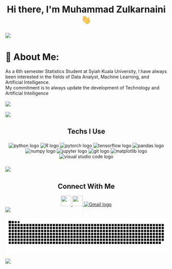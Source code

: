 <h1 align="center">Hi there, I'm Muhammad Zulkarnaini <img width="30px" height="30" src="https://github.com/SatYu26/SatYu26/raw/master/Assets/Hi.gif" /></h1>
<img src="https://user-images.githubusercontent.com/73097560/115834477-dbab4500-a447-11eb-908a-139a6edaec5c.gif">             

# 💫 About Me:
As a 6th semester Statistics Student at Syiah Kuala University, I have always been interested in the fields of Data Analyst, Machine Learning, and Artificial Intelligence. <br> My commitment is to always update the development of Technology and Artificial Intelligence <br><br>
![](https://komarev.com/ghpvc/?username=dzulqarnaine&color=447ff7&label=Visitor+count)

<img src="https://user-images.githubusercontent.com/73097560/115834477-dbab4500-a447-11eb-908a-139a6edaec5c.gif">

<h2 align="center">Techs I Use</h2>

###

<div align="center">
  <img src="https://cdn.jsdelivr.net/gh/devicons/devicon/icons/python/python-original.svg" height="40" width="52" alt="python logo"  />
  <img src="https://raw.githubusercontent.com/danielcranney/readme-generator/main/public/icons/skills/rlang-colored.svg" height="40" width="52" alt="R logo" />
  <img src="https://cdn.jsdelivr.net/gh/devicons/devicon/icons/pytorch/pytorch-original.svg" height="40" width="52" alt="pytorch logo"/>
  <img src="https://cdn.jsdelivr.net/gh/devicons/devicon/icons/tensorflow/tensorflow-original.svg" height="40" width="52" alt="tensorflow logo"  />
  <img src="https://cdn.jsdelivr.net/gh/devicons/devicon/icons/pandas/pandas-original.svg" height="40" width="52" alt="pandas logo"  />
  <img src="https://cdn.jsdelivr.net/gh/devicons/devicon/icons/numpy/numpy-original.svg" height="40" width="52" alt="numpy logo"  />
  <img src="https://cdn.jsdelivr.net/gh/devicons/devicon/icons/jupyter/jupyter-original-wordmark.svg" height="40" width="52" alt="jupyter logo"  />
  <img src="https://cdn.jsdelivr.net/gh/devicons/devicon/icons/git/git-plain.svg" height="40" width="52" alt="git logo"  />
  <img src="https://cdn.jsdelivr.net/gh/devicons/devicon/icons/matplotlib/matplotlib-original.svg" height="40" width="52" alt="matplotlib logo" />
  <img src="https://cdn.jsdelivr.net/gh/devicons/devicon/icons/visualstudio/visualstudio-original.svg" height="40" width="52" alt="visual studio code logo" />
</div>



###

<img src="https://user-images.githubusercontent.com/73097560/115834477-dbab4500-a447-11eb-908a-139a6edaec5c.gif">

<h2 align="center">Connect With Me</h2>
<div align="center">
  <a href="https://www.github.com/dzulqarnaine" target="_blank" rel="noreferrer">
    <picture>
      <source media="(prefers-color-scheme: dark)" srcset="https://raw.githubusercontent.com/danielcranney/readme-generator/main/public/icons/socials/github-dark.svg" />
      <source media="(prefers-color-scheme: light)" srcset="https://raw.githubusercontent.com/danielcranney/readme-generator/main/public/icons/socials/github.svg" />
      <img src="https://raw.githubusercontent.com/danielcranney/readme-generator/main/public/icons/socials/github.svg" width="32" height="32" />
    </picture>
  </a>
  <a href="https://www.linkedin.com/in/muhammad-zulkarnaini-01b7b0285/" target="_blank" rel="noreferrer">
    <picture>
      <source media="(prefers-color-scheme: dark)" srcset="https://raw.githubusercontent.com/danielcranney/readme-generator/main/public/icons/socials/linkedin-dark.svg" />
      <source media="(prefers-color-scheme: light)" srcset="https://raw.githubusercontent.com/danielcranney/readme-generator/main/public/icons/socials/linkedin.svg" />
      <img src="https://raw.githubusercontent.com/danielcranney/readme-generator/main/public/icons/socials/linkedin.svg" width="32" height="32" />
    </picture>
  </a>
  <a href="mailto:muhammaddzulkarnaen120@gmail.com" target="_blank" rel="noreferrer">
    <img src="https://upload.wikimedia.org/wikipedia/commons/7/7e/Gmail_icon_%282020%29.svg" width="32" height="32" alt="Gmail logo" />
  </a>
</div>










<img src="https://user-images.githubusercontent.com/73097560/115834477-dbab4500-a447-11eb-908a-139a6edaec5c.gif">

![Snake animation](https://raw.githubusercontent.com/Platane/snk/output/github-contribution-grid-snake.svg)

<img src="https://user-images.githubusercontent.com/73097560/115834477-dbab4500-a447-11eb-908a-139a6edaec5c.gif">

